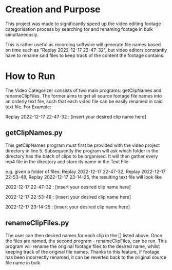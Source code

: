 # Creation and Purpose

This project was made to significantly speed up the video editing footage categorisation process by searching for and renaming footage in bulk simultaneously. 

This is rather useful as recording software will generate file names based on time such as "Replay 2022-12-17 22-47-32", but video editors constantly have to rename said files to keep track of the content the footage contains.

# How to Run
The Video Categorizer consists of two main programs: getClipNames and renameClipFiles. The former aims to get all source footage file names into an orderly text file, such that each video file can be easily renamed in said text file. For Example:

Replay 2022-12-17 22-47-32 : [insert your desired clip name here]

## getClipNames.py
This getClipNames program must first be provided with the video project directory in line 5. Subsequently the program will ask which folder in the directory has the batch of clips to be organised. It will then gather every mp4 file in the directory and store its name in the Text File

e.g. given a folder of files:  Replay 2022-12-17 22-47-32, Replay 2022-12-17 22-53-48, Replay 2022-12-17 23-14-25, the resulting text file will look like

2022-12-17 22-47-32 : [insert your desired clip name here]

2022-12-17 22-53-48 : [insert your desired clip name here]

2022-12-17 23-14-25 : [insert your desired clip name here]

## renameClipFiles.py
The user can then desired names for each clip in the [] listed above. Once the files are named, the second program - renameClipFiles, can be run. This program will rename the original footage files to the desired name, whilst keeping track of the original file names. Thanks to this feature, if footage has been incorrectly renamed, it can be reverted back to the original source file name in bulk.

